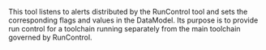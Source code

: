 This tool listens to alerts distributed by the RunControl tool and sets the
corresponding flags and values in the DataModel. Its purpose is to provide run
control for a toolchain running separately from the main toolchain governed by
RunControl.
